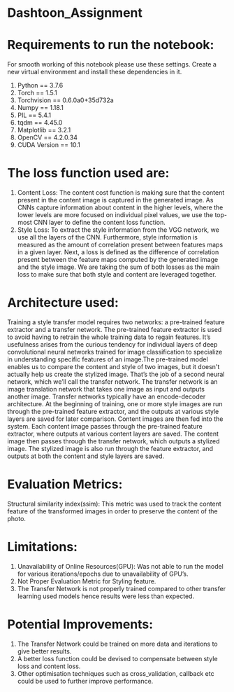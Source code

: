 # Dashtoon_Assignment
# Requirements to run the notebook:
For smooth working of this notebook please use these settings. Create a new virtual environment and install these dependencies in it.
1. Python == 3.7.6
2. Torch == 1.5.1
3. Torchvision == 0.6.0a0+35d732a
4. Numpy == 1.18.1
5. PIL == 5.4.1
6. tqdm == 4.45.0
7. Matplotlib == 3.2.1
8. OpenCV == 4.2.0.34
9. CUDA Version == 10.1


# The loss function used are:
1. Content Loss: The content cost function is making sure that the content present in the content image is captured in the generated image. As CNNs capture information about content in the higher levels, where the lower levels are more focused on individual pixel values, we use the top-most CNN layer to define the content loss function.
2. Style Loss: To extract the style information from the VGG network, we use all the layers of the CNN. Furthermore, style information is measured as the amount of correlation present between features maps in a given layer. Next, a loss is defined as the difference of correlation present between the feature maps computed by the generated image and the style image.
We are taking the sum of both losses as the main loss to make sure that both style and content are leveraged together.

# Architecture used:
Training a style transfer model requires two networks: a pre-trained feature extractor and a transfer network. The pre-trained feature extractor is used to avoid having to retrain the whole training data to regain features. It’s usefulness arises from the curious tendency for individual layers of deep convolutional neural networks trained for image classification to specialize in understanding specific features of an image.The pre-trained model enables us to compare the content and style of two images, but it doesn't actually help us create the stylized image. That’s the job of a second neural network, which we’ll call the transfer network. The transfer network is an image translation network that takes one image as input and outputs another image. Transfer networks typically have an encode-decoder architecture. At the beginning of training, one or more style images are run through the pre-trained feature extractor, and the outputs at various style layers are saved for later comparison. Content images are then fed into the system. Each content image passes through the pre-trained feature extractor, where outputs at various content layers are saved. The content image then passes through the transfer network, which outputs a stylized image. The stylized image is also run through the feature extractor, and outputs at both the content and style layers are saved.

# Evaluation Metrics:
Structural similarity index(ssim): This metric was used to track the content feature of the transformed images in order to preserve the content of the photo.

# Limitations:
1. Unavailability of Online Resources(GPU): Was not able to run the model for various iterations/epochs due to unavailability of GPU’s.
2. Not Proper Evaluation Metric for Styling feature.
3. The Transfer Network is not properly trained compared to other transfer learning used models hence results were less than expected.

# Potential Improvements:
1. The Transfer Network could be trained on more data and iterations to give better results.
2. A better loss function could be devised to compensate between style loss and content loss.
3. Other optimisation techniques such as cross_validation, callback etc could be used to further improve performance.



